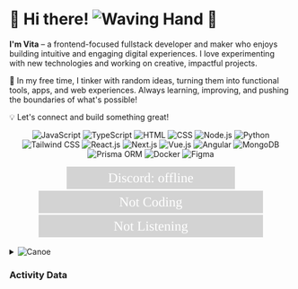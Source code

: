 # 🌸 Hi there! <img src="https://raw.githubusercontent.com/Tarikul-Islam-Anik/Animated-Fluent-Emojis/master/Emojis/Hand%20gestures/Waving%20Hand.png" alt="Waving Hand" width="35" height="35" /> 🌸

**I'm Vita** – a frontend-focused fullstack developer and maker who enjoys building intuitive and engaging digital experiences. I love experimenting with new technologies and working on creative, impactful projects.

🎀 In my free time, I tinker with random ideas, turning them into functional tools, apps, and web experiences. Always learning, improving, and pushing the boundaries of what's possible!

💡 Let's connect and build something great!

<p align="center">
  <img src="https://skillicons.dev/icons?i=js" title="JavaScript" width="50">
  <img src="https://skillicons.dev/icons?i=ts" title="TypeScript" width="50">
  <img src="https://skillicons.dev/icons?i=html" title="HTML" width="50">
  <img src="https://skillicons.dev/icons?i=css" title="CSS" width="50">
  <img src="https://skillicons.dev/icons?i=nodejs" title="Node.js" width="50">
  <img src="https://skillicons.dev/icons?i=py" title="Python" width="50">
  <img src="https://skillicons.dev/icons?i=tailwind" title="Tailwind CSS" width="50">
  <img src="https://skillicons.dev/icons?i=react" title="React.js" width="50">
  <img src="https://skillicons.dev/icons?i=nextjs" title="Next.js" width="50">
  <img src="https://skillicons.dev/icons?i=vue" title="Vue.js" width="50">
  <img src="https://skillicons.dev/icons?i=angular" title="Angular" width="50">
  <img src="https://skillicons.dev/icons?i=mongodb" title="MongoDB" width="50">
  <img src="https://skillicons.dev/icons?i=prisma" title="Prisma ORM" width="50">
  <img src="https://skillicons.dev/icons?i=docker" title="Docker" width="50">
  <img src="https://skillicons.dev/icons?i=figma" title="Figma" width="50">
</p>

<p align="center">
  <img src="https://raw.githubusercontent.com/vitatriutami/vitatriutami/main/discord-status.svg" alt="Discord Status">
  <img src="https://raw.githubusercontent.com/vitatriutami/vitatriutami/main/vscode-status.svg" alt="VS Code">
  <img src="https://raw.githubusercontent.com/vitatriutami/vitatriutami/main/spotify-status.svg" alt="Spotify">
</p>



<details>
  <summary>
      <img src="https://raw.githubusercontent.com/Tarikul-Islam-Anik/Animated-Fluent-Emojis/master/Emojis/Travel%20and%20places/Canoe.png" alt="Canoe" width="40" height="40" />
      <h3>Activity Data</h3>
  </summary>

  <div align="center">
    <img align="center" src="http://github-profile-summary-cards.vercel.app/api/cards/profile-details?username=vitatriutami&theme=omni" height="150em" />
    &nbsp;&nbsp;
    <img height="150em" align="center" src="https://github-readme-stats.vercel.app/api/top-langs/?username=vitatriutami&title_color=ff78c4&text_color=e5f7ef&icon_color=526777&hide_border=true&bg_color=181621&langs_count=3" />
  </div>
</details>



